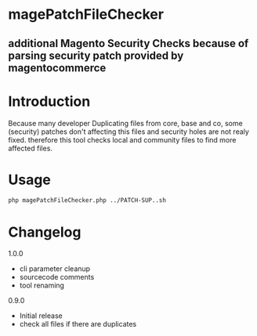 # magePatchFileChecker
## additional Magento Security Checks because of parsing security patch provided by magentocommerce

# Introduction
Because many developer Duplicating files from core, base and co, some (security) patches don't affecting this files and security holes are not realy fixed. therefore this tool checks local and community files to find more affected files.
# Usage
```bash
php magePatchFileChecker.php ../PATCH-SUP..sh
```
# Changelog
1.0.0
- cli parameter cleanup
- sourcecode comments
- tool renaming

0.9.0
- Initial release
- check all files if there are duplicates
